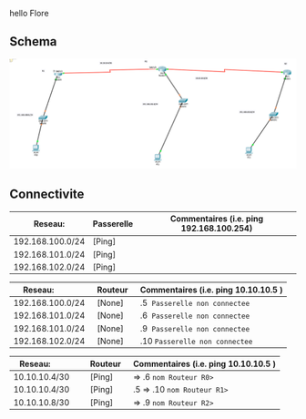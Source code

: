 hello Flore 

## Schema

![alt tag](./300108717.png)

## Connectivite

| Reseau:             |  Passerelle | Commentaires (i.e. ping 192.168.100.254)|
|---------------------|-------------|-----------------------------------------| 
| 192.168.100.0/24    | [Ping]      |                                         |
| 192.168.101.0/24    | [Ping]      |                                         |
| 192.168.102.0/24    | [Ping]      |                                         |

| Reseau:             |  Routeur    | Commentaires (i.e. ping 10.10.10.5 )    |
|---------------------|-------------|-----------------------------------------| 
| 192.168.100.0/24    | [None]      | .5  `Passerelle non connectee`          |
| 192.168.101.0/24    | [None]      | .6  `Passerelle non connectee`          |
| 192.168.101.0/24    | [None]      | .9  `Passerelle non connectee`          |
| 192.168.102.0/24    | [None]      | .10 `Passerelle non connectee`          |

| Reseau:             |  Routeur    | Commentaires (i.e. ping 10.10.10.5 )    |
|---------------------|-------------|-----------------------------------------| 
| 10.10.10.4/30       | [Ping]      |    => .6  `nom Routeur R0>`             |
| 10.10.10.4/30       | [Ping]      | .5 => .10 `nom Routeur R1>`             |
| 10.10.10.8/30       | [Ping]      |    => .9  `nom Routeur R2>`             |
